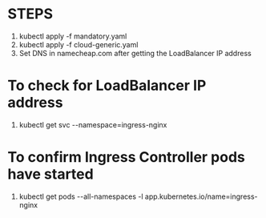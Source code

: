 # STEPS

1. kubectl apply -f mandatory.yaml
2. kubectl apply -f cloud-generic.yaml 
3. Set DNS in namecheap.com after getting the LoadBalancer IP address 

# To check for LoadBalancer IP address
 
 1. kubectl get svc --namespace=ingress-nginx


# To confirm Ingress Controller pods have started

 1. kubectl get pods --all-namespaces -l app.kubernetes.io/name=ingress-nginx

